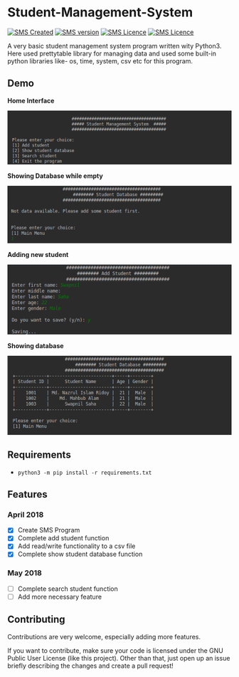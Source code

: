 # Student-Management-System

[![SMS Created](https://img.shields.io/badge/Created-April%202018-brightgreen.svg)](#)
[![SMS version](https://img.shields.io/badge/Python-3-blue.svg)](#)
[![SMS Licence](https://img.shields.io/aur/license/yaourt.svg)](#)
[![SMS Licence](https://img.shields.io/badge/Version-beta-orange.svg)](#)

A very basic student management system program written wity Python3. 
Here used prettytable library for managing data and used some built-in python 
libraries like- os, time, system, csv etc for this program. 


## Demo

**Home Interface**

![SMS!](img/sms_01.png)  

**Showing Database while empty**

![SMS!](img/sms_02.png)

**Adding new student**

![SMS!](img/sms_03.png)

**Showing database**

![SMS!](img/sms_04.png)

## Requirements

* `python3 -m pip install -r requirements.txt`



## Features

### April 2018
- [x] Create SMS Program
- [x] Complete add student function
- [x] Add read/write functionality to a csv file
- [x] Complete show student database function

### May 2018
- [ ] Complete search student function
- [ ] Add more necessary feature

## Contributing

Contributions are very welcome, especially adding more features.

If you want to contribute, make sure your code is licensed under the GNU Public User License (like this project). 
Other than that, just open up an issue briefly describing the changes and create a pull request!